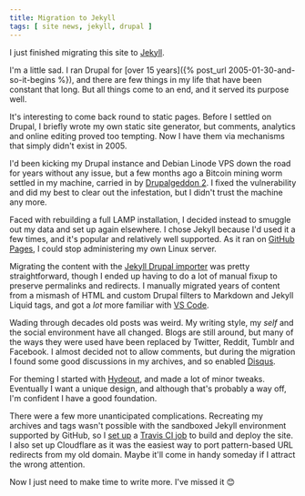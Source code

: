 ```yaml
---
title: Migration to Jekyll
tags: [ site news, jekyll, drupal ]
---
```


I just finished migrating this site to [Jekyll](https://jekyllrb.com/).

I'm a little sad. I ran Drupal for [over 15 years]({% post_url
2005-01-30-and-so-it-begins %}), and there are few things in my life that have
been constant that long. But all things come to an end, and it served its
purpose well.<!--break-->

It's interesting to come back round to static pages. Before I settled on Drupal,
I briefly wrote my own static site generator, but comments, analytics and online
editing proved too tempting. Now I have them via mechanisms that simply didn't
exist in 2005.

I'd been kicking my Drupal instance and Debian Linode VPS down the road for
years without any issue, but a few months ago a Bitcoin mining worm settled in
my machine, carried in by [Drupalgeddon
2](https://www.drupal.org/sa-core-2018-002). I fixed the vulnerability and did
my best to clear out the infestation, but I didn't trust the machine any more.

Faced with rebuilding a full LAMP installation, I decided instead to smuggle out
my data and set up again elsewhere. I chose Jekyll because I'd used it a few
times, and it's popular and relatively well supported. As it ran on [GitHub
Pages](https://pages.github.com/), I could stop administering my own Linux
server.

Migrating the content with the [Jekyll Drupal
importer](https://import.jekyllrb.com/docs/drupal7) was pretty straightforward,
though I ended up having to do a lot of manual fixup to preserve permalinks and
redirects. I manually migrated years of content from a mismash of HTML and
custom Drupal filters to Markdown and Jekyll Liquid tags, and got a *lot* more
familiar with [VS Code](https://code.visualstudio.com/).

Wading through decades old posts was weird. My writing style, my *self* and the
social environment have all changed. Blogs are still around, but many of the
ways they were used have been replaced by Twitter, Reddit, Tumblr and Facebook.
I almost decided not to allow comments, but during the migration I found some
good discussions in my archives, and so enabled [Disqus](https://disqus.com/).

For theming I started with [Hydeout](https://fongandrew.github.io/hydeout), and
made a lot of minor tweaks. Eventually I want a unique design, and although
that's probably a way off, I'm confident I have a good foundation.

There were a few more unanticipated complications. Recreating my archives and
tags wasn't possible with the sandboxed Jekyll environment supported by GitHub,
so I [set
up](http://joshfrankel.me/blog/deploying-a-jekyll-blog-to-github-pages-with-custom-plugins-and-travisci)
a [Travis CI job](https://travis-ci.org/mhutch/mhutch.github.io) to build and
deploy the site. I also set up Cloudflare as it was the easiest way to port
pattern-based URL redirects from my old domain. Maybe it'll come in handy
someday if I attract the wrong attention.

Now I just need to make time to write more. I've missed it 😊